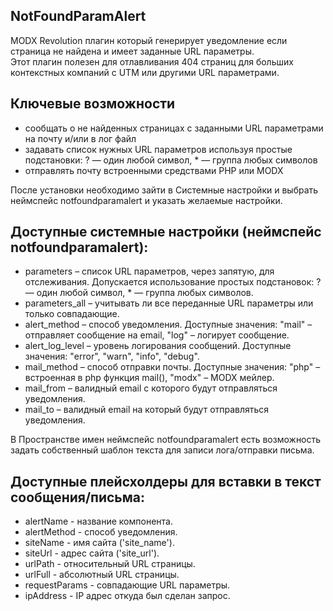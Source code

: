 ## NotFoundParamAlert

MODX Revolution плагин который генерирует уведомление если страница не найдена и имеет заданные URL параметры.  
Этот плагин полезен для отлавливания 404 страниц для больших контекстных компаний с UTM или другими URL параметрами.

## Ключевые возможности

* сообщать о не найденных страницах с заданными URL параметрами на почту и/или в лог файл
* задавать список нужных URL параметров используя простые подстановки: ? — один любой символ, * — группа любых символов
* отправлять почту встроенными средствами PHP или MODX

После установки необходимо зайти в Системные настройки и выбрать неймспейс notfoundparamalert и указать желаемые настройки.

## Доступные системные настройки (неймспейс notfoundparamalert):

* parameters – список URL параметров, через запятую, для отслеживания. Допускается использование простых подстановок: ? — один любой символ, * — группа любых символов.
* parameters_all – учитывать ли все переданные URL параметры или только совпадающие.
* alert_method – способ уведомления. Доступные значения: "mail" – отправляет сообщение на email, "log" – логирует сообщение.
* alert_log_level – уровень логирования сообщений. Доступные значения: "error", "warn", "info", "debug".
* mail_method – способ отправки почты. Доступные значения: "php" – встроенная в php функция mail(), "modx" – MODX мейлер.
* mail_from – валидный email с которого будут отправляться уведомления.
* mail_to – валидный email на который будут отправляться уведомления.

В Пространстве имен неймспейс notfoundparamalert есть возможность задать собственный шаблон текста для записи лога/отправки письма.

## Доступные плейсхолдеры для вставки в текст сообщения/письма:

* alertName - название компонента.
* alertMethod - способ уведомления.
* siteName - имя сайта ('site_name').
* siteUrl - адрес сайта ('site_url').
* urlPath - относительный URL страницы.
* urlFull - абсолютный URL страницы.
* requestParams - совпадающие URL параметры.
* ipAddress - IP адрес откуда был сделан запрос.
